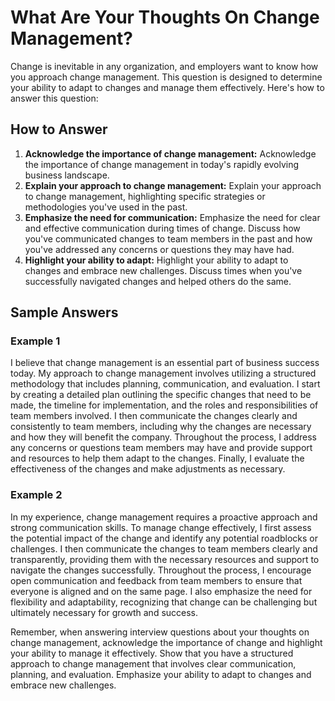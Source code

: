 What Are Your Thoughts On Change Management?
=================================================================

Change is inevitable in any organization, and employers want to know how you approach change management. This question is designed to determine your ability to adapt to changes and manage them effectively. Here's how to answer this question:

How to Answer
-------------

1. **Acknowledge the importance of change management:** Acknowledge the importance of change management in today's rapidly evolving business landscape.
2. **Explain your approach to change management:** Explain your approach to change management, highlighting specific strategies or methodologies you've used in the past.
3. **Emphasize the need for communication:** Emphasize the need for clear and effective communication during times of change. Discuss how you've communicated changes to team members in the past and how you've addressed any concerns or questions they may have had.
4. **Highlight your ability to adapt:** Highlight your ability to adapt to changes and embrace new challenges. Discuss times when you've successfully navigated changes and helped others do the same.

Sample Answers
--------------

### Example 1

I believe that change management is an essential part of business success today. My approach to change management involves utilizing a structured methodology that includes planning, communication, and evaluation. I start by creating a detailed plan outlining the specific changes that need to be made, the timeline for implementation, and the roles and responsibilities of team members involved. I then communicate the changes clearly and consistently to team members, including why the changes are necessary and how they will benefit the company. Throughout the process, I address any concerns or questions team members may have and provide support and resources to help them adapt to the changes. Finally, I evaluate the effectiveness of the changes and make adjustments as necessary.

### Example 2

In my experience, change management requires a proactive approach and strong communication skills. To manage change effectively, I first assess the potential impact of the change and identify any potential roadblocks or challenges. I then communicate the changes to team members clearly and transparently, providing them with the necessary resources and support to navigate the changes successfully. Throughout the process, I encourage open communication and feedback from team members to ensure that everyone is aligned and on the same page. I also emphasize the need for flexibility and adaptability, recognizing that change can be challenging but ultimately necessary for growth and success.

Remember, when answering interview questions about your thoughts on change management, acknowledge the importance of change and highlight your ability to manage it effectively. Show that you have a structured approach to change management that involves clear communication, planning, and evaluation. Emphasize your ability to adapt to changes and embrace new challenges.
